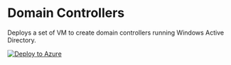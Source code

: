 # Domain Controllers
Deploys a set of VM to create domain controllers running Windows Active Directory.

[![Deploy to Azure](http://azuredeploy.net/deploybutton.png)](https://azuredeploy.net/)